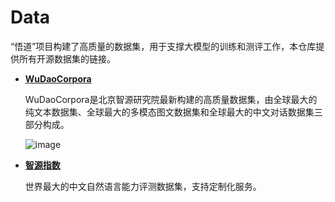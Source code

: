 # Data
“悟道”项目构建了高质量的数据集，用于支撑大模型的训练和测评工作，本仓库提供所有开源数据集的链接。

* **[WuDaoCorpora](https://wudaoai.cn/data)**
  
  WuDaoCorpora是北京智源研究院最新构建的高质量数据集，由全球最大的纯文本数据集、全球最大的多模态图文数据集和全球最大的中文对话数据集三部分构成。
  
  ![image](https://user-images.githubusercontent.com/84830408/119928521-50752000-bfae-11eb-8aae-b663a36eda7d.png)


  
* **[智源指数]()**

  世界最大的中文自然语言能力评测数据集，支持定制化服务。
  
